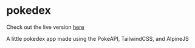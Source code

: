 # pokedex
Check out the live version [here](https://pg-pokedex.netlify.app)

A little pokedex app made using the PokeAPI, TailwindCSS, and AlpineJS
